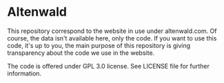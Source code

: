 # Altenwald

This repository correspond to the website in use under altenwald.com.
Of course, the data isn't available here, only the code. If you want
to use this code, it's up to you, the main purpose of this repository
is giving transparency about the code we use in the website.

The code is offered under GPL 3.0 license. See LICENSE file for further
information.
